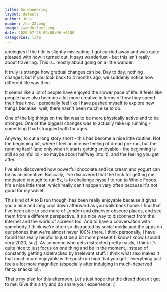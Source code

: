 ```yaml
---
title: Go wandering 
layout: default
author: Jess
number: /no-22.png
image: /wanderlust.png
date: 2020-07-28 09:00:00 +0100
categories: life
---
```


apologies if the title is slightly misleading. I got carried away and was quite pleased with how it turned out. It says wanderlust - but this isn't really about travelling. This is.. mostly about going on a little wander.

It truly is strange how gradual changes can be. Day to day, nothing changes, but if you look back to 4 months ago, we suddenly notice how different life was then.

It seems like a lot of people have enjoyed the slower pace of life. It feels like people have also become a lot more creative in terms of how they spend their free time. I personally feel like I have pushed myself to explore new things because, well, there hasn't been much else to do.

One of the big things on the list was to be more physically active and to be stronger. One of the biggest changes was to actually take up running - something I had struggled with for ages.

Anyway, to cut a long story short - this has become a nice little routine. Not the beginning bit, where I feel an intense feeling of dread pre-run, but the running itself (and only when it starts getting enjoyable - the beginning is still so painful lol - so maybe about halfway into it), and the feeling you get after.

I've also discovered how powerful chocolate and ice cream and yogurt can be as an incentive. Basically, I've discovered that the trick for getting me motivated enough to run 5k, is to challenge myself to run to Whole Foods. It's a nice little treat, which really can't happen very often because it's not good for my wallet.

This kind of A to B run though, has been really enjoyable because it gives you a nice and long cool down afterward as you walk back home. I find that I've been able to see more of London  and discover obscure places, and see them from a different perspective. It's a nice way to disconnect from the Internet and the world of screens too. And to have a conversation with somebody. I think we're often so distracted by social media and the apps on our phones that we're almost never 100% there. I think personally, I have found this really helpful to just be a bit more present (I know I know I sound very 2020, soz). As someone who gets distracted pretty easily, I think it's quite nice to just focus on one thing and be in the moment, instead of constantly getting sidetracked by irrelevant stuff. I think what also makes it that much more enjoyable is the post-run high that you get - everything just feels a lot more magnified (especially after indulging in much-deserved fancy snacks lol).               

That's my plan for this afternoon. Let's just hope that the dread doesn't get to me. Give this a try and do share your experience! :)